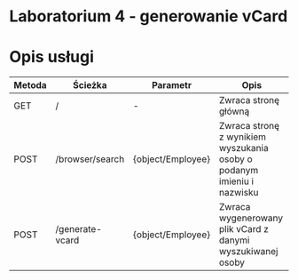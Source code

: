 # Laboratorium 4 - generowanie vCard

# Opis usługi
| Metoda | Ścieżka                     | Parametr | Opis                                                |
|--------|-----------------------------|----------|-----------------------------------------------------|
| GET    | /           | -   | Zwraca stronę główną        |
| POST    | /browser/search   | {object/Employee}  | Zwraca stronę z wynikiem wyszukania osoby o podanym imieniu i nazwisku     |
| POST    | /generate-vcard    | {object/Employee}   | Zwraca wygenerowany plik vCard z danymi wyszukiwanej osoby      |